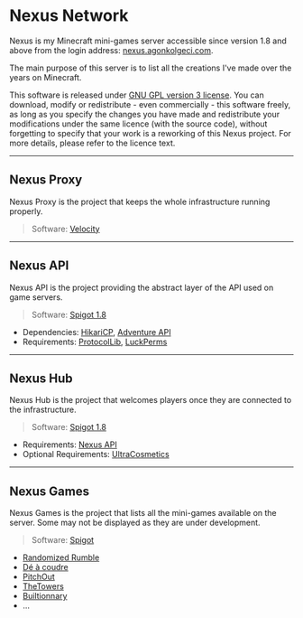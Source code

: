 # Nexus Network
Nexus is my Minecraft mini-games server accessible since version 1.8 and above from the login address: [nexus.agonkolgeci.com](https://fr.namemc.com/server/nexus.agonkolgeci.com?q=nexus.agonkolgeci.com).

The main purpose of this server is to list all the creations I've made over the years on Minecraft.

This software is released under [GNU GPL version 3 license](LICENSE). You can download, modify or redistribute - even commercially - this software freely, as long as you specify the changes you have made and redistribute your modifications under the same licence (with the source code), without forgetting to specify that your work is a reworking of this Nexus project. For more details, please refer to the licence text.

---

## Nexus Proxy
Nexus Proxy is the project that keeps the whole infrastructure running properly.

> Software: [Velocity](https://papermc.io/downloads/velocity)

---

## Nexus API
Nexus API is the project providing the abstract layer of the API used on game servers.

> Software: [Spigot 1.8](https://www.spigotmc.org/)

- Dependencies: [HikariCP](https://github.com/brettwooldridge/HikariCP), [Adventure API](https://github.com/KyoriPowered/adventure)
- Requirements: [ProtocolLib](https://github.com/dmulloy2/ProtocolLib), [LuckPerms](https://github.com/LuckPerms/LuckPerms)

---

## Nexus Hub
Nexus Hub is the project that welcomes players once they are connected to the infrastructure.

> Software: [Spigot 1.8](https://www.spigotmc.org/)

- Requirements: [Nexus API](#nexus-api)
- Optional Requirements: [UltraCosmetics](https://github.com/UltraCosmetics/UltraCosmetics)

---

## Nexus Games
Nexus Games is the project that lists all the mini-games available on the server. Some may not be displayed as they are under development.

> Software: [Spigot](https://www.spigotmc.org/)

- [Randomized Rumble](https://github.com/agonkolgeci/RandomizedRumble)
- [Dé à coudre](https://github.com/agonkolgeci/DeACoudre)
- [PitchOut](https://github.com/agonkolgeci/PitchOut)
- [TheTowers](https://github.com/agonkolgeci/TheTowers)
- [Builtionnary](https://github.com/agonkolgeci/Buildtionnary)
- ...
